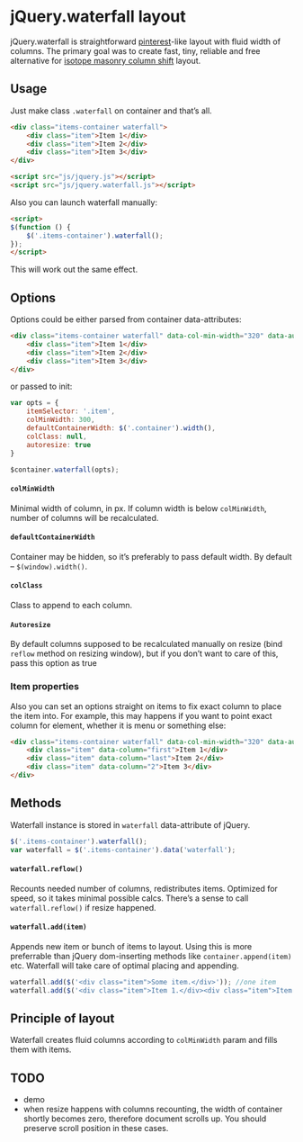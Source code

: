 # jQuery.waterfall layout

jQuery.waterfall is straightforward <a href="http://pinterest.com">pinterest</a>-like layout with fluid width of columns. The primary goal was to create fast, tiny, reliable and free alternative for <a href="http://isotope.metafizzy.co/custom-layout-modes/masonry-column-shift.html">isotope masonry column shift</a> layout.

## Usage

Just make class `.waterfall` on container and that’s all.
```html
<div class="items-container waterfall">
	<div class="item">Item 1</div>
	<div class="item">Item 2</div>
	<div class="item">Item 3</div>
</div>

<script src="js/jquery.js"></script>
<script src="js/jquery.waterfall.js"></script>
```

Also you can launch waterfall manually:
```html
<script>
$(function () {
	$('.items-container').waterfall();
});
</script>
```
This will work out the same effect.

## Options

Options could be either parsed from container data-attributes:
```html
<div class="items-container waterfall" data-col-min-width="320" data-autoresize="true">
	<div class="item">Item 1</div>
	<div class="item">Item 2</div>
	<div class="item">Item 3</div>
</div>
```
or passed to init:
```javascript
var opts = {
	itemSelector: '.item',
	colMinWidth: 300,
	defaultContainerWidth: $('.container').width(),
	colClass: null,
	autoresize: true
}

$container.waterfall(opts);
```
#### `colMinWidth`
Minimal width of column, in px. If column width is below `colMinWidth`, number of columns will be recalculated.

#### `defaultContainerWidth`
Container may be hidden, so it’s preferably to pass default width. By default – `$(window).width()`.

#### `colClass`
Class to append to each column.

#### `Autoresize`
By default columns supposed to be recalculated manually on resize (bind `reflow` method on resizing window), but if you don’t want to care of this, pass this option as true

### Item properties
Also you can set an options straight on items to fix exact column to place the item into. For example, this may happens if you want to point exact column for element, whether it is menu or something else:
```html
<div class="items-container waterfall" data-col-min-width="320" data-autoresize="true">
	<div class="item" data-column="first">Item 1</div>
	<div class="item" data-column="last">Item 2</div>
	<div class="item" data-column="2">Item 3</div>
</div>
```


## Methods

Waterfall instance is stored in `waterfall` data-attribute of jQuery.
```javascript
$('.items-container').waterfall();
var waterfall = $('.items-container').data('waterfall');
```

#### `waterfall.reflow()` 
Recounts needed number of columns, redistributes items. Optimized for speed, so it takes minimal possible calcs.
There’s a sense to call `waterfall.reflow()` if resize happened.

#### `waterfall.add(item)` 
Appends new item or bunch of items to layout. Using this is more preferrable than jQuery dom-inserting methods like `container.append(item)` etc.
Waterfall will take care of optimal placing and appending.

```javascript
waterfall.add($('<div class="item">Some item.</div>')); //one item
waterfall.add($('<div class="item">Item 1.</div><div class="item">Item 2.</div>')); //few items
```

## Principle of layout

Waterfall creates fluid columns according to `colMinWidth` param and fills them with items.

## TODO
* demo
* when resize happens with columns recounting, the width of container shortly becomes zero, therefore document scrolls up. You should preserve scroll position in these cases.


